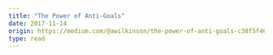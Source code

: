 ```yaml
---
title: "The Power of Anti-Goals"
date: 2017-11-14
origin: https://medium.com/@awilkinson/the-power-of-anti-goals-c38f5f46d23c
type: read
---
```


